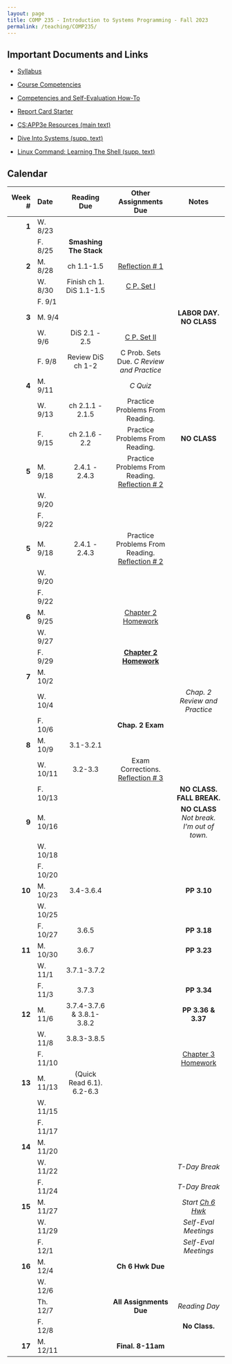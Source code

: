 ```yaml
---
layout: page
title: COMP 235 - Introduction to Systems Programming - Fall 2023
permalink: /teaching/COMP235/
---
```


## Important Documents and Links

* [Syllabus](/teaching/COMP235/fa23/comp235-syllabus.pdf)
* [Course Competencies](/teaching/COMP235/fa23/COMP235-Competencies.pdf)
* [Competencies and Self-Evaluation How-To](/teaching/ungrading/howto)
* [Report Card Starter](/teaching/COMP235/fa23/COMP235-ReportCardStarter.xlsx)

* [CS:APP3e Resources (main text)](https://csapp.cs.cmu.edu/)
* [Dive Into Systems (supp. text)](https://diveintosystems.org/)
* [Linux Command: Learning The Shell (supp. text)](https://linuxcommand.org/lc3_learning_the_shell.php)


## Calendar

|Week \# | Date | Reading Due | Other Assignments Due | Notes |
| --: | :-- | :---: | :---: | :--: |
| **1** | W. 8/23 | | | |
| | F. 8/25 | **Smashing The Stack** | | |
| **2** | M. 8/28 | ch 1.1-1.5 | [Reflection \# 1](/teaching/ungrading/letter1) | |
| | W. 8/30 | Finish ch 1. DiS 1.1-1.5 | [C P. Set I](/teaching/COMP235/fa23/chwk/set1) | |
| | F. 9/1 | | | |
| **3** | M. 9/4 | | | **LABOR DAY. NO CLASS** |
| | W. 9/6 | DiS 2.1 - 2.5 | [C P. Set II](/teaching/COMP235/fa23/chwk/set2) | |
| | F. 9/8 | Review DiS ch 1-2 | C Prob. Sets Due. *C Review and Practice* | |
| **4** | M. 9/11 | | *C Quiz* | |
| | W. 9/13 | ch 2.1.1 - 2.1.5 | Practice Problems From Reading. | |
| | F. 9/15 | ch 2.1.6 - 2.2 | Practice Problems From Reading.  | **NO CLASS** |
| **5** | M. 9/18 | 2.4.1 - 2.4.3 | Practice Problems From Reading.  [Reflection \# 2](/teaching/ungrading/letter2) | |
| | W. 9/20 | | | |
| | F. 9/22 | | | |
| **5** | M. 9/18 | 2.4.1 - 2.4.3 | Practice Problems From Reading.  [Reflection \# 2](/teaching/ungrading/letter2) | |
| | W. 9/20 | | | |
| | F. 9/22 | | | |
| **6** | M. 9/25 | | [Chapter 2 Homework](/teaching/COMP235/fa23/hwk/ch2) | |
| | W. 9/27 | | | |
| | F. 9/29 | | **[Chapter 2 Homework](/teaching/COMP235/fa23/hwk/ch2)** | |
| **7** | M. 10/2 | | | |
| | W. 10/4 | | | *Chap. 2 Review and Practice* |
| | F. 10/6 | | **Chap. 2 Exam** | |
| **8** | M. 10/9 | 3.1-3.2.1 | | |
| | W. 10/11 | 3.2-3.3 | Exam Corrections. [Reflection \# 3](/teaching/ungrading/letter3) | |
| | F. 10/13 | | | **NO CLASS. FALL BREAK.** |
| **9** | M. 10/16 | | | **NO CLASS** *Not break. I'm out of town.* |
| | W. 10/18 | | | |
| | F. 10/20 | | | |
| **10** | M. 10/23 | 3.4-3.6.4 | | **PP 3.10** |
| | W. 10/25 | | | |
| | F. 10/27 | 3.6.5 | | **PP 3.18**|
| **11** | M. 10/30 | 3.6.7 | | **PP 3.23** |
| | W. 11/1 | 3.7.1-3.7.2 | | |
| | F. 11/3 | 3.7.3 | | **PP 3.34** |
| **12** | M. 11/6 | 3.7.4-3.7.6 & 3.8.1-3.8.2 | | **PP 3.36 & 3.37** |
| | W. 11/8 | 3.8.3-3.8.5 | | |
| | F. 11/10 | | |[Chapter 3 Homework](/teaching/COMP235/fa23/hwk/ch3) |
| **13** | M. 11/13 | (Quick Read 6.1). 6.2-6.3 | |  |
| | W. 11/15 | | | |
| | F. 11/17 | | | |
| **14** | M. 11/20 | | | |
| | W. 11/22 | | | *T-Day Break*  |
| | F. 11/24 | | | *T-Day Break* |
| **15** | M. 11/27 | | | *Start [Ch 6 Hwk](/teaching/COMP235/fa23/hwk/ch6)* |
| | W. 11/29 | | | *Self-Eval Meetings*  |
| | F. 12/1 | | | *Self-Eval Meetings* |
| **16** | M. 12/4 | | **Ch 6 Hwk Due** |  |
| | W. 12/6 | | |  |
| | Th. 12/7 | | **All Assignments Due** | *Reading Day* |
| | F. 12/8 | | | **No Class.** |
| **17** | M. 12/11 | | **Final. 8-11am** | |




